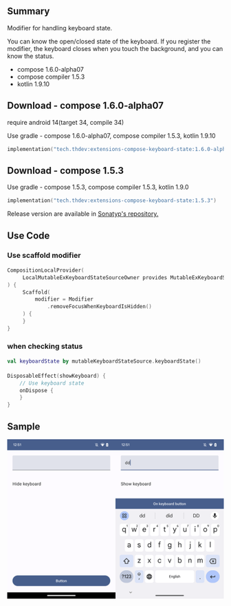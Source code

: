 ## Summary

Modifier for handling keyboard state.

You can know the open/closed state of the keyboard.
If you register the modifier, the keyboard closes when you touch the background, and you can know the status.

- compose 1.6.0-alpha07
- compose compiler 1.5.3
- kotlin 1.9.10

## Download - compose 1.6.0-alpha07

require android 14(target 34, compile 34)

Use gradle - compose 1.6.0-alpha07, compose compiler 1.5.3, kotlin 1.9.10

```kotlin
implementation("tech.thdev:extensions-compose-keyboard-state:1.6.0-alpha07")
```

## Download - compose 1.5.3

Use gradle - compose 1.5.3, compose compiler 1.5.3, kotlin 1.9.0

```kotlin
implementation("tech.thdev:extensions-compose-keyboard-state:1.5.3")
```

Release version are available in [Sonatyp's repository.](https://search.maven.org/search?q=tech.thdev)

## Use Code

### Use scaffold modifier

```kotlin
CompositionLocalProvider(
     LocalMutableExKeyboardStateSourceOwner provides MutableExKeyboardStateSource()
) {
     Scaffold(
         modifier = Modifier
             .removeFocusWhenKeyboardIsHidden()
     ) {
     }
}
```
 
### when checking status

```kotlin
val keyboardState by mutableKeyboardStateSource.keyboardState()

DisposableEffect(showKeyboard) {
    // Use keyboard state
    onDispose {
    }
}
```

## Sample

![image](images/sample.png)
